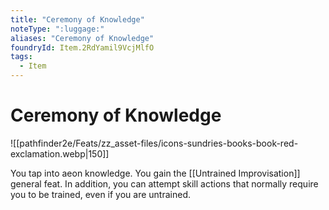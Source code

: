 ```yaml
---
title: "Ceremony of Knowledge"
noteType: ":luggage:"
aliases: "Ceremony of Knowledge"
foundryId: Item.2RdYamil9VcjMlfO
tags:
  - Item
---
```


# Ceremony of Knowledge
![[pathfinder2e/Feats/zz_asset-files/icons-sundries-books-book-red-exclamation.webp|150]]

You tap into aeon knowledge. You gain the [[Untrained Improvisation]] general feat. In addition, you can attempt skill actions that normally require you to be trained, even if you are untrained.
